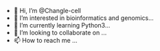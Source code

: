 - 👋 Hi, I’m @Changle-cell
- 👀 I’m interested in bioinformatics and genomics...
- 🌱 I’m currently learning Python3...
- 💞️ I’m looking to collaborate on ...
- 📫 How to reach me ...

<!---
Changle-cell/Changle-cell is a ✨ special ✨ repository because its `README.md` (this file) appears on your GitHub profile.
You can click the Preview link to take a look at your changes.
--->
